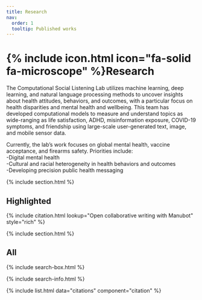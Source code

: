 ```yaml
---
title: Research
nav:
  order: 1
  tooltip: Published works
---
```


# {% include icon.html icon="fa-solid fa-microscope" %}Research

The Computational Social Listening Lab utilizes machine learning, deep learning, and natural language processing methods to uncover insights about health attitudes, behaviors, and outcomes, with a particular focus on health disparities and mental health and wellbeing. This team has developed computational models to measure and understand topics as wide-ranging as life satisfaction, ADHD, misinformation exposure, COVID-19 symptoms, and friendship using large-scale user-generated text, image, and mobile sensor data. 

Currently, the lab’s work focuses on global mental health, vaccine acceptance, and firearms safety. Priorities include:   
-Digital mental health  
-Cultural and racial heterogeneity in health behaviors and outcomes  
-Developing precision public health messaging  


{% include section.html %}

## Highlighted

{% include citation.html lookup="Open collaborative writing with Manubot" style="rich" %}

{% include section.html %}

## All

{% include search-box.html %}

{% include search-info.html %}

{% include list.html data="citations" component="citation" %}
